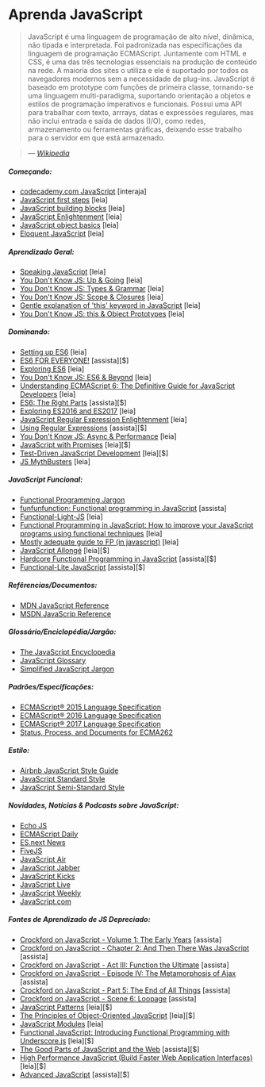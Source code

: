 # Aprenda JavaScript

> JavaScript é uma linguagem de programação de alto nível, dinâmica, não tipada e interpretada. Foi padronizada nas especificações da linguagem de programação ECMAScript. Juntamente com HTML e CSS, é uma das três tecnologias essenciais na produção de conteúdo na rede. A maioria dos sites o utiliza e ele é suportado por todos os navegadores modernos sem a necessidade de plug-ins. JavaScript é baseado em prototype com funções de primeira classe, tornando-se uma linguagem multi-paradigma, suportando orientação a objetos e estilos de programação imperativos e funcionais. Possui uma API para trabalhar com texto, arrrays, datas e expressões regulares, mas não inclui entrada e saída de dados (I/O), como redes, armazenamento ou ferramentas gráficas, deixando esse trabalho para o servidor em que está armazenado.

><cite>&#8212; [Wikipedia](https://en.wikipedia.org/wiki/JavaScript)</cite>

##### Começando:

* [codecademy.com JavaScript](https://www.codecademy.com/en/tracks/javascript) [interaja]
* [JavaScript first steps](https://developer.mozilla.org/en-US/docs/Learn/JavaScript/First_steps) [leia]
* [JavaScript building blocks](https://developer.mozilla.org/en-US/docs/Learn/JavaScript/Building_blocks) [leia]
* [JavaScript Enlightenment](http://www.javascriptenlightenment.com/) [leia]
* [JavaScript object basics](https://developer.mozilla.org/en-US/docs/Learn/JavaScript/Objects/Basics) [leia]
* [Eloquent JavaScript](http://eloquentjavascript.net/) [leia]

##### Aprendizado Geral:

* [Speaking JavaScript](http://speakingjs.com/es5/index.html) [leia]
* [You Don't Know JS: Up & Going](https://github.com/getify/You-Dont-Know-JS/blob/master/up%20&%20going/README.md#you-dont-know-js-up--going) [leia]
* [You Don't Know JS: Types & Grammar](https://github.com/getify/You-Dont-Know-JS/blob/master/types%20&%20grammar/README.md#you-dont-know-js-types--grammar) [leia]
* [You Don't Know JS: Scope & Closures](https://github.com/getify/You-Dont-Know-JS/blob/master/scope%20&%20closures/README.md#you-dont-know-js-scope--closures) [leia]
* [Gentle explanation of 'this' keyword in JavaScript](http://rainsoft.io/gentle-explanation-of-this-in-javascript/) [leia]
* [You Don't Know JS: this & Object Prototypes](https://github.com/getify/You-Dont-Know-JS/blob/master/this%20&%20object%20prototypes/README.md#you-dont-know-js-this--object-prototypes) [leia]

##### Dominando:

* [Setting up ES6](https://leanpub.com/setting-up-es6) [leia]
* [ES6 FOR EVERYONE!](https://es6.io/) [assista][$]
* [Exploring ES6](http://exploringjs.com/es6.html) [leia]
* [You Don't Know JS: ES6 & Beyond](https://github.com/getify/You-Dont-Know-JS/blob/master/es6%20&%20beyond/README.md#you-dont-know-js-es6--beyond) [leia]
* [Understanding ECMAScript 6: The Definitive Guide for JavaScript Developers](https://www.amazon.com/Understanding-ECMAScript-Definitive-JavaScript-Developers/dp/1593277571/ref=as_li_ss_tl?&_encoding=UTF8&tag=fronenddevejo-20&linkCode=ur2&linkId=1ca4f5f23b42aeadad0990ab3bf91ca7&camp=1789&creative=9325) [leia]
* [ES6: The Right Parts](https://frontendmasters.com/courses/es6-right-parts/) [assista][$]
* [Exploring ES2016 and ES2017](http://exploringjs.com/es2016-es2017.html) [leia]
* [JavaScript Regular Expression Enlightenment](http://codylindley.com/techpro/2013_05_14__javascript-regular-expression-/) [leia]
* [Using Regular Expressions](http://www.lynda.com/Regular-Expressions-tutorials/Using-Regular-Expressions/85870-2.html) [assista][$]
* [You Don't Know JS: Async & Performance](https://github.com/getify/You-Dont-Know-JS/blob/master/async%20&%20performance/README.md#you-dont-know-js-async--performance) [leia]
* [JavaScript with Promises](http://www.amazon.com/JavaScript-Promises-Daniel-Parker/dp/1449373216/ref=pd_sim_sbs_14_5) [leia][$]
* [Test-Driven JavaScript Development](http://www.amazon.com/dp/0321683919/) [leia][$]
* [JS MythBusters](https://mythbusters.js.org/index.html) [leia]

##### JavaScript Funcional:

* [Functional Programming Jargon](https://github.com/hemanth/functional-programming-jargon#functional-programming-jargon)
* [funfunfunction: Functional programming in JavaScript](https://www.youtube.com/watch?v=BMUiFMZr7vk&list=PL0zVEGEvSaeEd9hlmCXrk5yUyqUag-n84) [assista]
* [Functional-Light-JS](https://github.com/getify/Functional-Light-JS) [leia]
* [Functional Programming in JavaScript: How to improve your JavaScript programs using functional techniques](https://www.amazon.com/Functional-Programming-JavaScript-functional-techniques/dp/1617292826/ref=sr_1_1?&_encoding=UTF8&tag=fronenddevejo-20&linkCode=ur2&linkId=dcc6b0cb7de57fa841f1b178d2d54b9d&camp=1789&creative=9325) [leia]
* [Mostly adequate guide to FP (in javascript)](https://drboolean.gitbooks.io/mostly-adequate-guide/content/) [leia]
* [JavaScript Allongé](https://leanpub.com/javascriptallongesix) [leia][$]
* [Hardcore Functional Programming in JavaScript](https://frontendmasters.com/courses/functional-javascript/) [assista][$]
* [Functional-Lite JavaScript](https://frontendmasters.com/courses/functional-js-lite/) [assista][$]

##### Refêrencias/Documentos:

* [MDN JavaScript Reference](https://developer.mozilla.org/en-US/docs/Web/JavaScript/Reference)
* [MSDN JavaScrip Reference](https://msdn.microsoft.com/en-us/library/yek4tbz0.aspx)

##### Glossário/Enciclopédia/Jargão:

* [The JavaScript Encyclopedia](http://www.crockford.com/javascript/encyclopedia/)
* [JavaScript Glossary](https://www.codecademy.com/articles/glossary-javascript)
* [Simplified JavaScript Jargon](http://jargon.js.org/)

##### Padrões/Especificações:

* [ECMAScript® 2015 Language Specification](http://www.ecma-international.org/ecma-262/6.0/index.html)
* [ECMAScript® 2016 Language Specification](https://www.ecma-international.org/ecma-262/7.0/)
* [ECMAScript® 2017 Language Specification](https://tc39.github.io/ecma262/)
* [Status, Process, and Documents for ECMA262](https://github.com/tc39/ecma262)

##### Estilo:

* [Airbnb JavaScript Style Guide](http://airbnb.io/javascript/)
* [JavaScript Standard Style](http://standardjs.com/rules.html)
* [JavaScript Semi-Standard Style](https://github.com/Flet/semistandard)

##### Novidades, Notícias &amp; Podcasts sobre JavaScript:

* [Echo JS](http://www.echojs.com/)
* [ECMAScript Daily](https://ecmascript-daily.github.io/)
* [ES.next News](http://esnextnews.com/)
* [FiveJS](https://fivejs.codeschool.com/)
* [JavaScript Air](https://javascriptair.com/)
* [JavaScript Jabber](https://devchat.tv/js-jabber/)
* [JavaScript Kicks](http://javascriptkicks.com/)
* [JavaScript Live](https://jslive.com/)
* [JavaScript Weekly](http://javascriptweekly.com/)
* [JavaScript.com](https://www.javascript.com/news)

##### Fontes de Aprendizado de JS Depreciado:

* [Crockford on JavaScript - Volume 1: The Early Years](https://www.youtube.com/watch?v=JxAXlJEmNMg) [assista]
* [Crockford on JavaScript - Chapter 2: And Then There Was JavaScript](https://www.youtube.com/watch?v=RO1Wnu-xKoY) [assista]
* [Crockford on JavaScript - Act III: Function the Ultimate](https://www.youtube.com/watch?v=ya4UHuXNygM) [assista]
* [Crockford on JavaScript - Episode IV: The Metamorphosis of Ajax](https://www.youtube.com/watch?v=Fv9qT9joc0M) [assista]
* [Crockford on JavaScript - Part 5: The End of All Things](https://www.youtube.com/watch?v=47Ceot8yqeI) [assista]
* [Crockford on JavaScript - Scene 6: Loopage](https://www.youtube.com/watch?v=QgwSUtYSUqA) [assista]
* [JavaScript Patterns](http://www.amazon.com/gp/product/0596806752/ref=as_li_tl?ie=UTF8&camp=1789&creative=390957&creativeASIN=0596806752&linkCode=as2&tag=fronenddevejo-20&linkId=K56OPQZNQNMPF6QI) [leia][$]
* [The Principles of Object-Oriented JavaScript](http://www.amazon.com/gp/product/1593275404/ref=as_li_tl?ie=UTF8&camp=1789&creative=390957&creativeASIN=1593275404&linkCode=as2&tag=fronenddevejo-20&linkId=NQTZVDOIMJRGMAQM) [leia][$]
* [JavaScript Modules](http://jsmodules.io/cjs.html) [leia]
* [Functional JavaScript: Introducing Functional Programming with Underscore.js](http://www.amazon.com/gp/product/1449360726/ref=as_li_tl?ie=UTF8&camp=1789&creative=390957&creativeASIN=1449360726&linkCode=as2&tag=fronenddevejo-20&linkId=BDQC3FTEB3YXTYCK) [leia][$]
* [The Good Parts of JavaScript and the Web](https://frontendmasters.com/courses/good-parts-javascript-web/) [assista][$]
* [High Performance JavaScript (Build Faster Web Application Interfaces)](http://www.amazon.com/Performance-JavaScript-Faster-Application-Interfaces/dp/059680279X/ref=sr_1_1) [leia][$]
* [Advanced JavaScript](https://frontendmasters.com/courses/advanced-javascript/) [assista][$]
